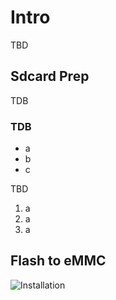 # Intro
TBD

## Sdcard Prep
TDB

### TDB
*  a
*  b
*  c


TBD
1.  a
2.  a
3.  a



## Flash to eMMC

![Installation](BPIR64/images/eMMC_flashoption.png)